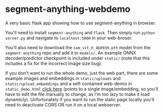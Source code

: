 # segment-anything-webdemo
A very basic flask app showing how to use segment-anything in browser.

You'll need to install `segment-anything` and `flask`. Then simply run `python server.py` and navigate to `localhost:5000` in your web-broser.

You'll also need to download the `sam_vit_h_4b8939.pth` model from the `segment-anything` repo and add it to `models/`. An example ONNX decoder/predictor checkpoint is included under `static/` (note that this includes a fix for the incorrect image size bug). 

If you don't want to run the whole demo, just the web part, there are some example images and embeddings in `static/uploads` and `static/upload_embeddings` and a self-contained web-demio in `static_demo.html` [click here](./static_demo.html) (points to a single image/embedding, so you'll have to edit the file manually to change, as I'm too lazy to make it load dynamicly). Unfortunately if you want to run the static page locally you'll need to deactivate CORS OR run it on a local webserver.
